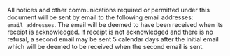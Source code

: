 All notices and other communications required or permitted under this document will be sent by email to the following email addresses: `email_addresses`.  The email will be deemed to have been received when its receipt is acknowledged.  If receipt is not acknowledged and there is no refusal, a second email may be sent 5 calendar days after the initial email which will be deemed to be received when the second email is sent.

[Explanation]: # (This clause describes how the parties officially communicate between each other, particularly when they need to give notice of some event with strict timing requirements.)
[Simplified]: # (Any notices or communications between the parties may be done via email.  Emails are received when someone acknowledges its receipt, or when a second email is sent 5 days after the initial email.)
[Field: `email_addresses`]: # (A list of email addresses from all parties who should be contacted if notice is required.)